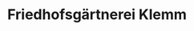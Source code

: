 ---
title: "Friedhofsgärtnerei Klemm"
url: /groitzsch/friedhofsgaertnerei-klemm/
shop: Garten-Center
---